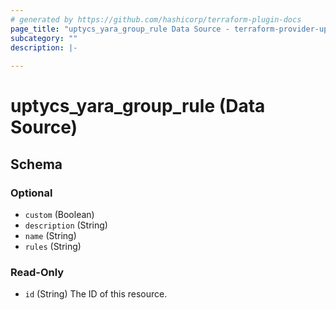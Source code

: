 ```yaml
---
# generated by https://github.com/hashicorp/terraform-plugin-docs
page_title: "uptycs_yara_group_rule Data Source - terraform-provider-uptycs"
subcategory: ""
description: |-
  
---
```


# uptycs_yara_group_rule (Data Source)





<!-- schema generated by tfplugindocs -->
## Schema

### Optional

- `custom` (Boolean)
- `description` (String)
- `name` (String)
- `rules` (String)

### Read-Only

- `id` (String) The ID of this resource.


